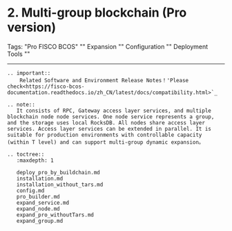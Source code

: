 # 2. Multi-group blockchain (Pro version)


Tags: "Pro FISCO BCOS" "" Expansion "" Configuration "" Deployment Tools ""

------------

```eval_rst
.. important::
    Related Software and Environment Release Notes！'Please check<https://fisco-bcos-documentation.readthedocs.io/zh_CN/latest/docs/compatibility.html>`_
```

```eval_rst
.. note::
   It consists of RPC, Gateway access layer services, and multiple blockchain node node services. One node service represents a group, and the storage uses local RocksDB. All nodes share access layer services. Access layer services can be extended in parallel. It is suitable for production environments with controllable capacity (within T level) and can support multi-group dynamic expansion。
```

```eval_rst
.. toctree::
   :maxdepth: 1
   
   deploy_pro_by_buildchain.md
   installation.md
   installation_without_tars.md
   config.md
   pro_builder.md
   expand_service.md
   expand_node.md
   expand_pro_withoutTars.md
   expand_group.md
```
